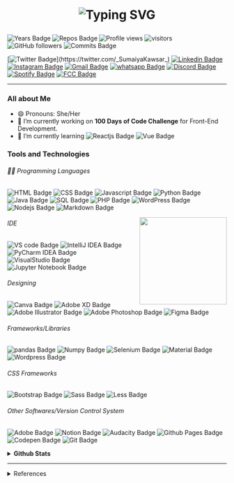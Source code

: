 <h1 align="center"> 

![Typing SVG](https://readme-typing-svg.herokuapp.com?font=Caveat&color=black&size=30&center=true&width=500&lines=Hello%2C+World!;Sumaiya+Kawsar+here.;)

</h1>

 ![Years Badge](https://badges.pufler.dev/years/sumaiyakawsar?&style=flat&color=black&labelColor=purple) ![Repos Badge](https://badges.pufler.dev/repos/sumaiyakawsar?&style=flat&color=black&labelColor=indigo) ![Profile views](https://gpvc.arturio.dev/sumaiyakawsar) ![visitors](https://visitor-badge-reloaded.herokuapp.com/badge?page_id=sumaiyakawsar&lcolor=red&color=black) ![GitHub followers](https://img.shields.io/github/followers/sumaiyakawsar?label=Followers&style=flat&color=black&labelColor=blue) ![Commits Badge](https://badges.pufler.dev/commits/yearly/sumaiyakawsar?&style=flat&color=black&labelColor=magenta)
 



[![Twitter Badge](https://img.shields.io/badge/-_SumaiyaKawsar_-55acee?style=plastic&labelColor=55acee&logo=twitter&logoColor=white&link=https://twitter.com/_SumaiyaKawsar_)](https://twitter.com/_SumaiyaKawsar_) [![Linkedin Badge](https://img.shields.io/badge/-Sumaiya_Kawsar-0e76a8?style=plastic&labelColor=0e76a8&logo=linkedin&logoColor=white)](https://www.linkedin.com/in/sumaiya-kawsar/) [![Instagram Badge](https://img.shields.io/badge/-sumaiyakawsar_-E4405F?style=plastic&labelColor=E4405F&logo=instagram&logoColor=white)](https://www.instagram.com/sumaiyakawsar_/) [![Gmail Badge](https://img.shields.io/badge/-sumaiya.kawsar693@gmail.com-c0392b?style=plastic&labelColor=c0392b&logo=gmail&logoColor=white)](mailto:sumaiyakawsar693@gmail.com) [![whatsapp Badge](https://img.shields.io/badge/-WhatsApp-25D366?style=plastic&labelColor=25D366&logo=whatsapp&logoColor=white)](https://wa.me/+966570406609) [![Discord Badge](https://img.shields.io/badge/-Discord-5865F2?style=plastic&labelColor=5865F2&logo=Discord&logoColor=white)](https://discordapp.com/users/522597510406078483) [![Spotify Badge](https://img.shields.io/badge/-Spotify-1ED760?style=plastic&labelColor=1ED760&logo=spotify&logoColor=white)](https://open.spotify.com/user/21hzvlxvqkqns6v3qpsletqbq) [![FCC Badge](https://img.shields.io/badge/-freeCodeCamp-0A0A23?style=plastic&labelColor=0A0A23&logo=freeCodeCamp&logoColor=white)](https://www.freecodecamp.org/sumaiyakawsar)

-----

### All about Me
- 😄 Pronouns: She/Her
- 🔭 I’m currently working on **100 Days of Code Challenge** for Front-End Development.
- 🌱 I’m currently learning ![Reactjs Badge](https://img.shields.io/badge/-React-61DAFB?style=flat&labelColor=black&logo=react&logoColor=61DAFB) ![Vue Badge](https://img.shields.io/badge/-Vue-4FC08D?style=flat&labelColor=black&logo=vue.js&logoColor=4FC08D) 

<!-- - 🤔 Currently I am looking for a full-time-job/Complete my Masters - 
⚡ Fun fact: ...-->

### Tools and Technologies 
###### 👨‍💻 Programming Languages

![HTML Badge](https://img.shields.io/badge/-HTML-E34F26?style=for-the-badge&labelColor=black&logo=html5&logoColor=E34F26) ![CSS Badge](https://img.shields.io/badge/-CSS-1572B6?style=for-the-badge&labelColor=black&logo=css3&logoColor=1572B6) ![Javascript Badge](https://img.shields.io/badge/-Javascript-F7DF1E?style=for-the-badge&labelColor=black&logo=javascript&logoColor=F7DF1E) ![Python Badge](https://img.shields.io/badge/-Python-3776AB?style=for-the-badge&labelColor=black&logo=python&logoColor=3776AB) ![Java Badge](https://img.shields.io/badge/-Java-007396?style=for-the-badge&labelColor=black&logo=java&logoColor=007396) ![SQL Badge](https://img.shields.io/badge/-SQL-4479A1?style=for-the-badge&labelColor=black&logo=MySQL&logoColor=4479A1) ![PHP Badge](https://img.shields.io/badge/-PHP-777BB4?style=for-the-badge&labelColor=black&logo=PHP&logoColor=777BB4) ![WordPress Badge](https://img.shields.io/badge/-WordPress-21759B?style=for-the-badge&labelColor=black&logo=WordPress&logoColor=21759B) ![Nodejs Badge](https://img.shields.io/badge/-Nodejs-339933?style=for-the-badge&labelColor=black&logo=node.js&logoColor=339933)
![Markdown Badge](https://img.shields.io/badge/-Markdown-black?style=for-the-badge&labelColor=black&logo=Markdown&logoColor=white)

<img align="right" width="200" src="https://spotify-github-profile.vercel.app/api/view?uid=21hzvlxvqkqns6v3qpsletqbq&cover_image=true&theme=default"/>


###### IDE
![VS code Badge](https://img.shields.io/badge/-VS_code-007ACC?style=flat&labelColor=black&logo=VisualStudioCode&logoColor=007ACC) ![IntelliJ IDEA Badge](https://img.shields.io/badge/-IntelliJ_IDEA-FD305B?style=flat&labelColor=black&logo=IntelliJIDEA&logoColor=white) ![PyCharm IDEA Badge](https://img.shields.io/badge/-PyCharm-21D789?style=flat&labelColor=black&logo=PyCharm&logoColor=white) ![VisualStudio Badge](https://img.shields.io/badge/-VisualStudio-5C2D91?style=flat&labelColor=black&logo=VisualStudio&logoColor=5C2D91) ![Jupyter Notebook Badge](https://img.shields.io/badge/-Jupyter_Notebook-F37626?style=flat&labelColor=black&logo=Jupyter&logoColor=F37626)
###### Designing 
![Canva Badge](https://img.shields.io/badge/-Canva-00C4CC?style=flat&labelColor=black&logo=Canva&logoColor=00C4CC) ![Adobe XD Badge](https://img.shields.io/badge/-Adobe_XD-FF61F6?style=flat&labelColor=black&logo=AdobeXD&logoColor=FF61F6) ![Adobe Illustrator Badge](https://img.shields.io/badge/-Adobe_Illustrator-FF9A00?style=flat&labelColor=black&logo=AdobeIllustrator&logoColor=FF9A00) ![Adobe Photoshop Badge](https://img.shields.io/badge/-Adobe_Photoshop-31A8FF?style=flat&labelColor=black&logo=AdobePhotoshop&logoColor=31A8FF) ![Figma Badge](https://img.shields.io/badge/-Figma-F24E1E?style=flat&labelColor=black&logo=Figma&logoColor=F24E1E)

###### Frameworks/Libraries
![pandas Badge](https://img.shields.io/badge/-Pandas-150458?style=flat&labelColor=black&logo=pandas&logoColor=150458) ![Numpy Badge](https://img.shields.io/badge/-Numpy-013243?style=flat&labelColor=black&logo=numpy&logoColor=013243) ![Selenium Badge](https://img.shields.io/badge/-Selenium-43B02A?style=flat&labelColor=black&logo=selenium&logoColor=43B02A) ![Material Badge](https://img.shields.io/badge/-Material_UI-0081CB?style=flat&labelColor=black&logo=materialUI&logoColor=0081CB) ![Wordpress Badge](https://img.shields.io/badge/-Wordpress-21759B?style=flat&labelColor=black&logo=Wordpress&logoColor=21759B)

###### CSS Frameworks
![Bootstrap Badge](https://img.shields.io/badge/-Bootstrap-7952B3?style=flat&labelColor=black&logo=bootstrap&logoColor=7952B3) ![Sass Badge](https://img.shields.io/badge/-Sass-CC6699?style=flat&labelColor=black&logo=Sass&logoColor=CC6699) ![Less Badge](https://img.shields.io/badge/-Less-CC6699?style=flat&labelColor=black&logo=Less&logoColor=CC6699)
###### Other Softwares/Version Control System
![Adobe Badge](https://img.shields.io/badge/-Adobe-FF0000?style=flat&labelColor=black&logo=adobe&logoColor=FF0000)  ![Notion Badge](https://img.shields.io/badge/-Notion-black?style=flat&labelColor=black&logo=Notion&logoColor=white) ![Audacity Badge](https://img.shields.io/badge/-Audacity-0000CC?style=flat&labelColor=black&logo=Audacity&logoColor=0000CC) ![Github Pages Badge](https://img.shields.io/badge/-Github_Pages-black?style=flat&labelColor=black&logo=Github&logoColor=white) ![Codepen Badge](https://img.shields.io/badge/-Codepen-black?style=flat&labelColor=black&logo=Codepen&logoColor=white) ![Git Badge](https://img.shields.io/badge/-Git-F05032?style=flat&labelColor=black&logo=Git&logoColor=F05032)



<details>
  <summary> <b>Github Stats</b> </summary>

<!--  ### Github Stats -->
<p align="center">

<img align="center" width="400" src="https://github-readme-stats-sumaiyakawsar.vercel.app/api?username=sumaiyakawsar&count_private=true&theme=midnight-purple&show_icons=true&border_radius=30px&include_all_commits=true&hide_border=true&custom_title=SK's Github Stats"/>

<img align="center" width="400" src="https://github-readme-streak-stats.herokuapp.com/?user=sumaiyakawsar&theme=midnight-purple&fire=yellow&currStreakLabel=red&currStreakNum=red&hide_border=true"/>


<img align="center" width="400" src="https://github-readme-stats-sumaiyakawsar.vercel.app/api/top-langs/?username=sumaiyakawsar&hide=batchfile,python,Visual%20Basic%20.Net,ruby&langs_count=6&layout=compact&count_private=true&theme=midnight-purple&border_radius=30px&hide_border=true&hide_title=true"/>

![trophy](https://github-profile-trophy.vercel.app/?username=sumaiyakawsar&row=1&column=7&theme=discord&no-bg=true&no-frame=true)

![Sumaiya's github activity graph](https://activity-graph.herokuapp.com/graph?username=sumaiyakawsar&theme=xcode)

</p>

</details>

----

<details>
  <summary>References</summary>
  

| Name                               | Repository Link                                                |
| ---------------------------------- | -------------------------------------------------------------- |
| _Title with Typing Feature_        | https://git.io/typing-svg                                      |
| _Github Readme Stats and Top Lang_ | https://github.com/anuraghazra/github-readme-stats             |
| _Github Profile Views Counter_     | https://github.com/arturssmirnovs/github-profile-views-counter |
| _Github Profile Trophy_            | https://github.com/ryo-ma/github-profile-trophy                |
| _Github Readme Streak Stats_       | https://github.com/DenverCoder1/github-readme-streak-stats     |
| _Github Readme Activity Graph_     | https://github.com/Ashutosh00710/github-readme-activity-graph  |
| _Profile Badges_                   | https://www.shields.io/                                        |
| _Years & Repos Counter_            | https://pufler.dev/git-badges/                                 |
| _Spotify Now Playing Card_         | https://github.com/kittinan/spotify-github-profile             |

</details>

<!--
 ![Sumaiya's github stats](https://github-readme-stats.vercel.app/api?username=sumaiyakawsar&count_private=true&theme=midnight-purple&show_icons=true&border_radius=30px&include_all_commits=true&hide_border=true&hide_title=true) 
 
 ![GitHub Streak](https://github-readme-streak-stats.herokuapp.com/?user=sumaiyakawsar&theme=midnight-purple&fire=yellow&currStreakLabel=red&currStreakNum=red&hide_border=true)  

![Top Langs](https://github-readme-stats.vercel.app/api/top-langs/?username=sumaiyakawsar&hide=batchfile,python,Visual%20Basic%20.Net,ruby&langs_count=6&layout=compact&count_private=true&theme=midnight-purple&border_radius=30px&hide_border=true) 

![spotify-github-profile](https://spotify-github-profile.vercel.app/api/view?uid=21hzvlxvqkqns6v3qpsletqbq&cover_image=true&theme=default)

github stats
bg_color=360,ea6161,ffc64d,fffc4d,52fa5a
text_color=black&icon_color=000

Streak
&dates=2FD3EB&currStreakNum=red&fire=red&ring=purple&sideLabels=white&sideNums=green&stroke=red

 [![Spotify](https://novatorem.vercel.app/api/spotify)](https://open.spotify.com/user/21hzvlxvqkqns6v3qpsletqbq)

 Gists Count
[![Gists Badge](https://badges.pufler.dev/gists/sumaiyakawsar)](https://badges.pufler.dev)


### for Reps
[![Updated Badge](https://badges.pufler.dev/updated/{username}/{repo name})](https://badges.pufler.dev)

 counts visits
[![Visits Badge](https://badges.pufler.dev/visits/{username}/{repo name})](https://badges.pufler.dev)

created
[![Created Badge](https://badges.pufler.dev/created/{username}/{repo name})](https://badges.pufler.dev)

[![Contributors Display](https://badges.pufler.dev/contributors/{username}/{repo name}?size=50&padding=5&bots=true)](https://badges.pufler.dev)

-->
